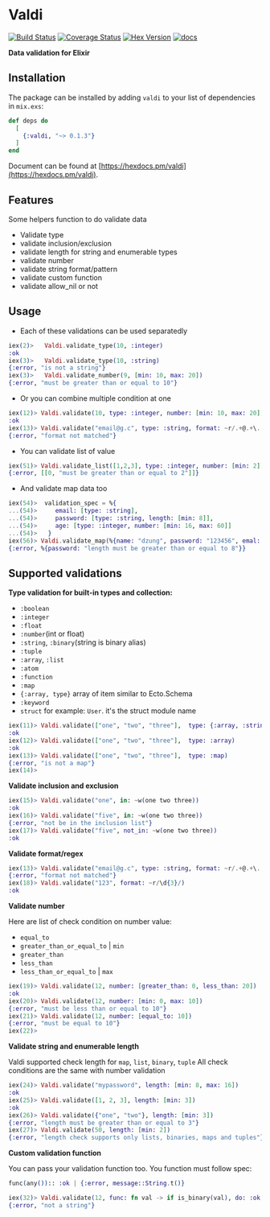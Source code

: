 # Valdi

[![Build Status](https://github.com/bluzky/valdi/workflows/Elixir%20CI/badge.svg)](https://github.com/bluzky/valdi/actions) [![Coverage Status](https://coveralls.io/repos/github/bluzky/valdi/badge.svg?branch=master)](https://coveralls.io/github/bluzky/valdi?branch=master) [![Hex Version](https://img.shields.io/hexpm/v/valdi.svg)](https://hex.pm/packages/valdi) [![docs](https://img.shields.io/badge/docs-hexpm-blue.svg)](https://hexdocs.pm/valdi/)

**Data validation for Elixir**


## Installation

The package can be installed by adding `valdi` to your list of dependencies in `mix.exs`:

```elixir
def deps do
  [
    {:valdi, "~> 0.1.3"}
  ]
end
```

Document can be found at [https://hexdocs.pm/valdi](https://hexdocs.pm/valdi).

## Features
Some helpers function to do validate data
- Validate type
- validate inclusion/exclusion
- validate length for string and enumerable types
- validate number
- validate string format/pattern
- validate custom function
- validate allow_nil or not

## Usage

- Each of these validations can be used separatedly

```elixir
iex(2)>   Valdi.validate_type(10, :integer)
:ok
iex(3)>   Valdi.validate_type(10, :string)
{:error, "is not a string"}
iex(3)>   Valdi.validate_number(9, [min: 10, max: 20])
{:error, "must be greater than or equal to 10"}
```

- Or you can combine multiple condition at one

```elixir
iex(12)> Valdi.validate(10, type: :integer, number: [min: 10, max: 20])
:ok
iex(13)> Valdi.validate("email@g.c", type: :string, format: ~r/.+@.+\.[a-z]{2,10}/)
{:error, "format not matched"}
```

- You can validate list of value

```elixir
iex(51)> Valdi.validate_list([1,2,3], type: :integer, number: [min: 2])
{:error, [[0, "must be greater than or equal to 2"]]}
```

- And validate map data too
```elixir
iex(54)>  validation_spec = %{
...(54)>     email: [type: :string],
...(54)>     password: [type: :string, length: [min: 8]],
...(54)>     age: [type: :integer, number: [min: 16, max: 60]]
...(54)>   }
iex(56)> Valdi.validate_map(%{name: "dzung", password: "123456", emal: "ddd@example.com", age: 28}, validation_spec)
{:error, %{password: "length must be greater than or equal to 8"}}
```

## Supported validations
**Type validation for built-in types and collection:**

- `:boolean`
- `:integer`
- `:float`
- `:number`(int or float)
- `:string`, `:binary`(string is binary alias)
- `:tuple`
- `:array`, `:list`
- `:atom`
- `:function`
- `:map`
- `{:array, type}` array of item similar to Ecto.Schema 
- `:keyword`
- `struct` for example: `User`. it's the struct module name

```elixir
iex(11)> Valdi.validate(["one", "two", "three"],  type: {:array, :string})
:ok
iex(12)> Valdi.validate(["one", "two", "three"],  type: :array)
:ok
iex(13)> Valdi.validate(["one", "two", "three"],  type: :map)
{:error, "is not a map"}
iex(14)>
```

**Validate inclusion and exclusion**

```elixir
iex(15)> Valdi.validate("one", in: ~w(one two three))
:ok
iex(16)> Valdi.validate("five", in: ~w(one two three))
{:error, "not be in the inclusion list"}
iex(17)> Valdi.validate("five", not_in: ~w(one two three))
:ok
```

**Validate format/regex**

```elixir
iex(13)> Valdi.validate("email@g.c", type: :string, format: ~r/.+@.+\.[a-z]{2,10}/)
{:error, "format not matched"}
iex(18)> Valdi.validate("123", format: ~r/\d{3}/)
:ok
```

**Validate number**

Here are list of check condition on number value:
- `equal_to`
- `greater_than_or_equal_to` | `min`
- `greater_than`
- `less_than`
- `less_than_or_equal_to` | `max`

```elixir
iex(19)> Valdi.validate(12, number: [greater_than: 0, less_than: 20])
:ok
iex(20)> Valdi.validate(12, number: [min: 0, max: 10])
{:error, "must be less than or equal to 10"}
iex(21)> Valdi.validate(12, number: [equal_to: 10])
{:error, "must be equal to 10"}
iex(22)>
```

**Validate string and enumerable length**

Valdi supported check length for `map`, `list`, `binary`, `tuple`
All check conditions are the same with number validation

```elixir
iex(24)> Valdi.validate("mypassword", length: [min: 8, max: 16])
:ok
iex(25)> Valdi.validate([1, 2, 3], length: [min: 3])
:ok
iex(26)> Valdi.validate({"one", "two"}, length: [min: 3])
{:error, "length must be greater than or equal to 3"}
iex(27)> Valdi.validate(50, length: [min: 2])
{:error, "length check supports only lists, binaries, maps and tuples"}
```

**Custom validation function**

You can pass your validation function too. You function must follow spec:

```elixir
func(any()):: :ok | {:error, message::String.t()}
```

```elixir
iex(32)> Valdi.validate(12, func: fn val -> if is_binary(val), do: :ok, else: {:error, "not a string"} end)
{:error, "not a string"}
```
